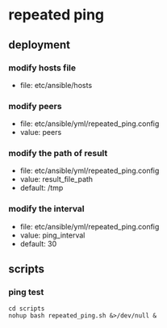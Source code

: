 # repeated ping  

## deployment  

### modify hosts file  

* file: etc/ansible/hosts  

### modify peers  

* file:   etc/ansible/yml/repeated_ping.config  
* value:  peers  

### modify the path of result  

* file:    etc/ansible/yml/repeated_ping.config  
* value:   result_file_path  
* default: /tmp  

### modify the interval  

* file:    etc/ansible/yml/repeated_ping.config  
* value:   ping_interval  
* default: 30  

## scripts  

### ping test     

```
cd scripts  
nohup bash repeated_ping.sh &>/dev/null &  
```
